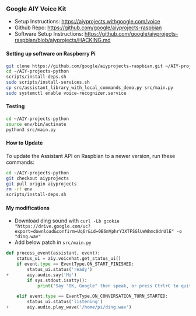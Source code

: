 ### Google AIY Voice Kit
* Setup Instructions: https://aiyprojects.withgoogle.com/voice
* Github Repo: https://github.com/google/aiyprojects-raspbian
* Software Setup Instructions: https://github.com/google/aiyprojects-raspbian/blob/aiyprojects/HACKING.md

#### Setting up software on Raspberry Pi
```bash
git clone https://github.com/google/aiyprojects-raspbian.git ~/AIY-projects-python
cd ~/AIY-projects-python
scripts/install-deps.sh
sudo scripts/install-services.sh
cp src/assistant_library_with_local_commands_demo.py src/main.py
sudo systemctl enable voice-recognizer.service
```

#### Testing
```bash
cd ~/AIY-projects-python
source env/bin/activate
python3 src/main.py
```

#### How to Update
To update the Assistant API on Raspbian to a newer version, run these commands:
```bash
cd ~/AIY-projects-python
git checkout aiyprojects
git pull origin aiyprojects
rm -rf env
scripts/install-deps.sh
```

#### My modifications
* Download ding sound with `curl -Lb gcokie "https://drive.google.com/uc?export=download&confirm=Uq6r&id=0B6mVphrY3XTFSGlUeWhmc0dnUlE" -o "ding.wav"`
* Add below patch in `src/main.py`
```python
def process_event(assistant, event):
    status_ui = aiy.voicehat.get_status_ui()
    if event.type == EventType.ON_START_FINISHED:
        status_ui.status('ready')
+       aiy.audio.say('Hi')
        if sys.stdout.isatty():
            print('Say "OK, Google" then speak, or press Ctrl+C to quit...')

    elif event.type == EventType.ON_CONVERSATION_TURN_STARTED:
        status_ui.status('listening')
+       aiy.audio.play_wave('/home/pi/ding.wav')
```
